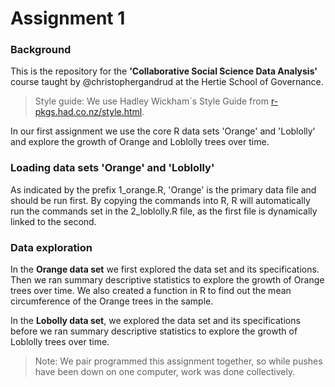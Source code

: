 Assignment 1
===========


### Background
This is the repository for the **'Collaborative Social Science Data Analysis'** course taught by @christophergandrud at the Hertie School of Governance.

> Style guide: We use Hadley Wickham´s Style Guide from [r-pkgs.had.co.nz/style.html](r-pkgs.had.co.nz/style.html).

In our first assignment we use the core R data sets 'Orange' and 'Loblolly' and explore the growth of Orange and Loblolly trees over time.

### Loading data sets 'Orange' and 'Loblolly'
As indicated by the prefix 1_orange.R, 'Orange' is the primary data file and should be run first. By copying the commands into R, R will automatically run the commands set in the 2_loblolly.R file, as the first file is dynamically linked to the second.

### Data exploration
In the **Orange data set** we first explored the data set and its specifications. Then we ran summary descriptive statistics to explore the growth of Orange trees over time. We also created a function in R to find out the mean circumference of the Orange trees in the sample.

In the **Lobolly data set**, we explored the data set and its specifications before we ran summary descriptive statistics to explore the growth of Loblolly trees over time.

> Note: We pair programmed this assignment together, so while pushes have been down on one computer, work was done collectively.
